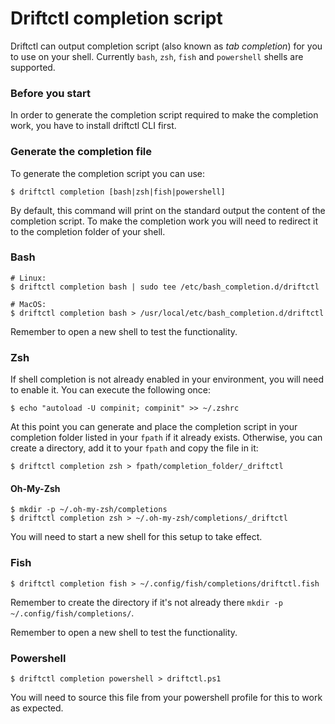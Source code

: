 # Driftctl completion script

Driftctl can output completion script (also known as *tab completion*) for you to use on your shell. Currently `bash`, `zsh`, `fish` and `powershell` shells are supported.

### Before you start
In order to generate the completion script required to make the completion work, you have to install driftctl CLI first.

### Generate the completion file
To generate the completion script you can use:

```shell
$ driftctl completion [bash|zsh|fish|powershell]
```

By default, this command will print on the standard output the content of the completion script. To make the completion work you will need to redirect it to the completion folder of your shell.

### Bash
```shell
# Linux:
$ driftctl completion bash | sudo tee /etc/bash_completion.d/driftctl

# MacOS:
$ driftctl completion bash > /usr/local/etc/bash_completion.d/driftctl
```

Remember to open a new shell to test the functionality.

### Zsh
If shell completion is not already enabled in your environment, you will need to enable it. You can execute the following once:

```shell
$ echo "autoload -U compinit; compinit" >> ~/.zshrc
```

At this point you can generate and place the completion script in your completion folder listed in your `fpath` if it already exists. Otherwise, you can create a directory, add it to your `fpath` and copy the file in it:

```shell
$ driftctl completion zsh > fpath/completion_folder/_driftctl
```

#### Oh-My-Zsh
```shell
$ mkdir -p ~/.oh-my-zsh/completions
$ driftctl completion zsh > ~/.oh-my-zsh/completions/_driftctl
```

You will need to start a new shell for this setup to take effect.

### Fish
```shell
$ driftctl completion fish > ~/.config/fish/completions/driftctl.fish
```

Remember to create the directory if it's not already there `mkdir -p ~/.config/fish/completions/`.

Remember to open a new shell to test the functionality.

### Powershell
```shell
$ driftctl completion powershell > driftctl.ps1
```

You will need to source this file from your powershell profile for this to work as expected.
